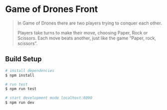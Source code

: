 # Game of Drones Front

> In Game of Drones there are two players trying to conquer each other.
>
> Players take turns to make their move, choosing Paper, Rock or Scissors.
  Each move beats another, just like the game “Paper, rock, scissors”.

## Build Setup

``` bash
# install dependencies
$ npm install

# run test
$ npm run test

# start development mode localhost:8090
$ npm run dev
```